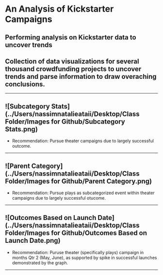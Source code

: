 # An Analysis of Kickstarter Campaigns
Performing analysis on Kickstarter data to uncover trends
---
## Collection of data visualizations for several thousand crowdfunding projects to uncover trends and parse information to draw overaching conclusions. 
---
![Subcategory Stats](../Users/nassimnatalieataii/Desktop/Class Folder/Images for Github/Subcategory Stats.png)
---
* Recommendation: Pursue theater campaigns due to largely successful outcome.
---
![Parent Category](../Users/nassimnatalieataii/Desktop/Class Folder/Images for Github/Parent Category.png)
---
* Recommendation: Pursue plays as subcategorized event within theater campaigns due to largely successful otucome. 
---
![Outcomes Based on Launch Date](../Users/nassimnatalieataii/Desktop/Class Folder/Images for Github/Outcomes Based on Launch Date.png)
---
* Recommendation: Puruse theater (specifically plays) campaign in months Qtr 2 (May, June), as supported by spike in successful launches demonstrated by the graph.
----
